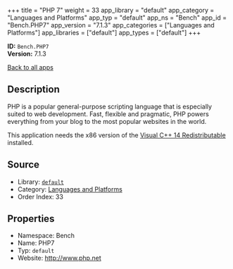 ﻿+++
title = "PHP 7"
weight = 33
app_library = "default"
app_category = "Languages and Platforms"
app_typ = "default"
app_ns = "Bench"
app_id = "Bench.PHP7"
app_version = "7.1.3"
app_categories = ["Languages and Platforms"]
app_libraries = ["default"]
app_types = ["default"]
+++

**ID:** `Bench.PHP7`  
**Version:** 7.1.3  
<!--more-->

[Back to all apps](/apps/)

## Description
PHP is a popular general-purpose scripting language that is especially suited to web development.
Fast, flexible and pragmatic, PHP powers everything from your blog to the most popular websites in the world.

This application needs the x86 version of the [Visual C++ 14 Redistributable](https://www.microsoft.com/download/details.aspx?id=48145) installed.

## Source

* Library: [`default`](/app_libraries/default)
* Category: [Languages and Platforms](/app_categories/languages-and-platforms)
* Order Index: 33

## Properties

* Namespace: Bench
* Name: PHP7
* Typ: `default`
* Website: <http://www.php.net>

